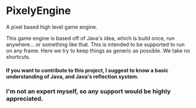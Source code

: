# PixelyEngine
A pixel based high level game engine.

This game engine is based off of Java's idea, which is build once, run anywhere... or something like that.
This is intended to be supported to run on any frame.
Here we try to keep things as generic as possible. We take no shortcuts.


#### If you want to contribute to this project, I suggest to know a basic understanding of Java, and Java's reflection system.
### I'm not an expert myself, so any support would be highly appreciated.
